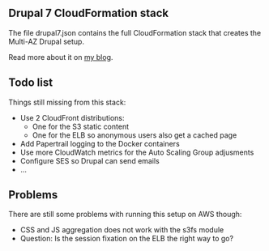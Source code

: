 ## Drupal 7 CloudFormation stack

The file drupal7.json contains the full CloudFormation stack that creates the Multi-AZ Drupal setup.

Read more about it on [my blog](https://www.karelbemelmans.com/2016/06/running-drupal-7-on-aws---part-2/).

## Todo list

Things still missing from this stack:

  - Use 2 CloudFront distributions:
    - One for the S3 static content
    - One for the ELB so anonymous users also get a cached page
  - Add Papertrail logging to the Docker containers
  - Use more CloudWatch metrics for the Auto Scaling Group adjusments
  - Configure SES so Drupal can send emails
  - ...

## Problems

There are still some problems with running this setup on AWS though:

  - CSS and JS aggregation does not work with the s3fs module
  - Question: Is the session fixation on the ELB the right way to go?

